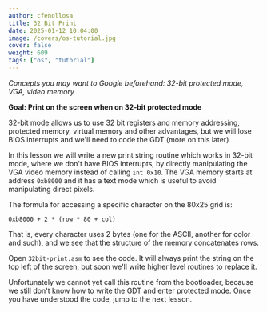 ```yaml
---
author: cfenollosa  
title: 32 Bit Print
date: 2025-01-12 10:04:00
image: /covers/os-tutorial.jpg
cover: false
weight: 609
tags: ["os", "tutorial"]
---
```


*Concepts you may want to Google beforehand: 32-bit protected mode, VGA, video 
memory*

**Goal: Print on the screen when on 32-bit protected mode**

32-bit mode allows us to use 32 bit registers and memory addressing, 
protected memory, virtual memory and other advantages, but we will lose
BIOS interrupts and we'll need to code the GDT (more on this later)

In this lesson we will write a new print string routine which works in
32-bit mode, where we don't have BIOS interrupts, by directly manipulating
the VGA video memory instead of calling `int 0x10`. The VGA memory starts
at address `0xb8000` and it has a text mode which is useful to avoid
manipulating direct pixels.


The formula for accessing a specific character on the 80x25 grid is:

`0xb8000 + 2 * (row * 80 + col)`

That is, every character uses 2 bytes (one for the ASCII, another for 
color and such), and we see that the structure of the memory concatenates
rows.

Open `32bit-print.asm` to see the code. It will always print the string
on the top left of the screen, but soon we'll write higher level routines
to replace it.

Unfortunately we cannot yet call this routine from the bootloader, because
we still don't know how to write the GDT and enter protected mode. Once
you have understood the code, jump to the next lesson.